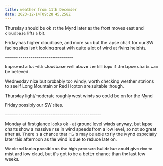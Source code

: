 ```yaml
---
title: weather from 11th December
date: 2023-12-14T09:28:45.258Z
---
```



Thursday should be ok at the Mynd later as the front moves east and cloudbase lifts a bit.

Friday has higher cloudbase, and more sun but the lapse chart for our SW facing sites isn't looking great with quite a lot of wind at flying heights.

\-----------------------------------

Improved a lot with cloudbase well above the hill tops if the lapse charts can be believed.

Wednesday nice but probably too windy,  worth checking weather stations to see if Long Mountain or Red Hopton are suitable though.

Thursday light/moderate roughly west winds so could be on for the Mynd

Friday possibly our SW sites.

\-------------------------------------------------

Monday at first glance looks ok - at ground level winds anyway, but lapse charts show a massive rise in wind speeds from a low level, so not so great after all.  There is a chance that HG's may be able to fly the Mynd especially later this afternoon as the wind is due to reduce late on.

Weekend looks possible as the high pressure builds but could give rise to mist and low cloud, but it's got to be a better chance than the last few weeks.